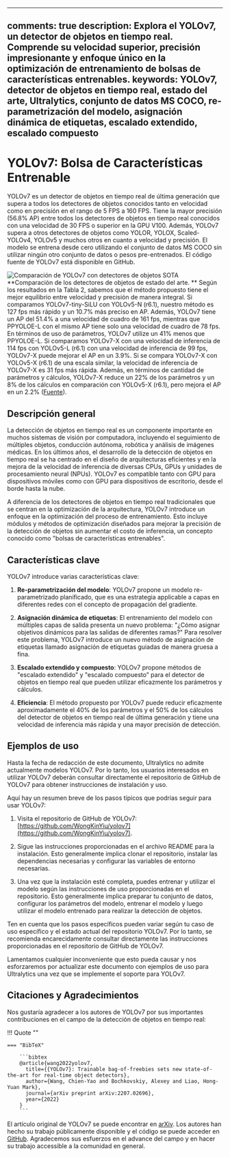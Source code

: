 ______________________________________________________________________

## comments: true description: Explora el YOLOv7, un detector de objetos en tiempo real. Comprende su velocidad superior, precisión impresionante y enfoque único en la optimización de entrenamiento de bolsas de características entrenables. keywords: YOLOv7, detector de objetos en tiempo real, estado del arte, Ultralytics, conjunto de datos MS COCO, re-parametrización del modelo, asignación dinámica de etiquetas, escalado extendido, escalado compuesto

# YOLOv7: Bolsa de Características Entrenable

YOLOv7 es un detector de objetos en tiempo real de última generación que supera a todos los detectores de objetos conocidos tanto en velocidad como en precisión en el rango de 5 FPS a 160 FPS. Tiene la mayor precisión (56.8% AP) entre todos los detectores de objetos en tiempo real conocidos con una velocidad de 30 FPS o superior en la GPU V100. Además, YOLOv7 supera a otros detectores de objetos como YOLOR, YOLOX, Scaled-YOLOv4, YOLOv5 y muchos otros en cuanto a velocidad y precisión. El modelo se entrena desde cero utilizando el conjunto de datos MS COCO sin utilizar ningún otro conjunto de datos o pesos pre-entrenados. El código fuente de YOLOv7 está disponible en GitHub.

![Comparación de YOLOv7 con detectores de objetos SOTA](https://github.com/ultralytics/ultralytics/assets/26833433/5e1e0420-8122-4c79-b8d0-2860aa79af92) \*\*Comparación de los detectores de objetos de estado del arte. \*\* Según los resultados en la Tabla 2, sabemos que el método propuesto tiene el mejor equilibrio entre velocidad y precisión de manera integral. Si comparamos YOLOv7-tiny-SiLU con YOLOv5-N (r6.1), nuestro método es 127 fps más rápido y un 10.7% más preciso en AP. Además, YOLOv7 tiene un AP del 51.4% a una velocidad de cuadro de 161 fps, mientras que PPYOLOE-L con el mismo AP tiene solo una velocidad de cuadro de 78 fps. En términos de uso de parámetros, YOLOv7 utilize un 41% menos que PPYOLOE-L. Si comparamos YOLOv7-X con una velocidad de inferencia de 114 fps con YOLOv5-L (r6.1) con una velocidad de inferencia de 99 fps, YOLOv7-X puede mejorar el AP en un 3.9%. Si se compara YOLOv7-X con YOLOv5-X (r6.1) de una escala similar, la velocidad de inferencia de YOLOv7-X es 31 fps más rápida. Además, en términos de cantidad de parámetros y cálculos, YOLOv7-X reduce un 22% de los parámetros y un 8% de los cálculos en comparación con YOLOv5-X (r6.1), pero mejora el AP en un 2.2% ([Fuente](https://arxiv.org/pdf/2207.02696.pdf)).

## Descripción general

La detección de objetos en tiempo real es un componente importante en muchos sistemas de visión por computadora, incluyendo el seguimiento de múltiples objetos, conducción autónoma, robótica y análisis de imágenes médicas. En los últimos años, el desarrollo de la detección de objetos en tiempo real se ha centrado en el diseño de arquitecturas eficientes y en la mejora de la velocidad de inferencia de diversas CPUs, GPUs y unidades de procesamiento neural (NPUs). YOLOv7 es compatible tanto con GPU para dispositivos móviles como con GPU para dispositivos de escritorio, desde el borde hasta la nube.

A diferencia de los detectores de objetos en tiempo real tradicionales que se centran en la optimización de la arquitectura, YOLOv7 introduce un enfoque en la optimización del proceso de entrenamiento. Esto incluye módulos y métodos de optimización diseñados para mejorar la precisión de la detección de objetos sin aumentar el costo de inferencia, un concepto conocido como "bolsas de características entrenables".

## Características clave

YOLOv7 introduce varias características clave:

1. **Re-parametrización del modelo**: YOLOv7 propone un modelo re-parametrizado planificado, que es una estrategia applicable a capas en diferentes redes con el concepto de propagación del gradiente.

2. **Asignación dinámica de etiquetas**: El entrenamiento del modelo con múltiples capas de salida presenta un nuevo problema: "¿Cómo asignar objetivos dinámicos para las salidas de diferentes ramas?" Para resolver este problema, YOLOv7 introduce un nuevo método de asignación de etiquetas llamado asignación de etiquetas guiadas de manera gruesa a fina.

3. **Escalado extendido y compuesto**: YOLOv7 propone métodos de "escalado extendido" y "escalado compuesto" para el detector de objetos en tiempo real que pueden utilizar eficazmente los parámetros y cálculos.

4. **Eficiencia**: El método propuesto por YOLOv7 puede reducir eficazmente aproximadamente el 40% de los parámetros y el 50% de los cálculos del detector de objetos en tiempo real de última generación y tiene una velocidad de inferencia más rápida y una mayor precisión de detección.

## Ejemplos de uso

Hasta la fecha de redacción de este documento, Ultralytics no admite actualmente modelos YOLOv7. Por lo tanto, los usuarios interesados en utilizar YOLOv7 deberán consultar directamente el repositorio de GitHub de YOLOv7 para obtener instrucciones de instalación y uso.

Aquí hay un resumen breve de los pasos típicos que podrías seguir para usar YOLOv7:

1. Visita el repositorio de GitHub de YOLOv7: [https://github.com/WongKinYiu/yolov7](https://github.com/WongKinYiu/yolov7).

2. Sigue las instrucciones proporcionadas en el archivo README para la instalación. Esto generalmente implica clonar el repositorio, instalar las dependencias necesarias y configurar las variables de entorno necesarias.

3. Una vez que la instalación esté completa, puedes entrenar y utilizar el modelo según las instrucciones de uso proporcionadas en el repositorio. Esto generalmente implica preparar tu conjunto de datos, configurar los parámetros del modelo, entrenar el modelo y luego utilizar el modelo entrenado para realizar la detección de objetos.

Ten en cuenta que los pasos específicos pueden variar según tu caso de uso específico y el estado actual del repositorio YOLOv7. Por lo tanto, se recomienda encarecidamente consultar directamente las instrucciones proporcionadas en el repositorio de GitHub de YOLOv7.

Lamentamos cualquier inconveniente que esto pueda causar y nos esforzaremos por actualizar este documento con ejemplos de uso para Ultralytics una vez que se implemente el soporte para YOLOv7.

## Citaciones y Agradecimientos

Nos gustaría agradecer a los autores de YOLOv7 por sus importantes contribuciones en el campo de la detección de objetos en tiempo real:

!!! Quote ""

````
=== "BibTeX"

    ```bibtex
    @article{wang2022yolov7,
      title={{YOLOv7}: Trainable bag-of-freebies sets new state-of-the-art for real-time object detectors},
      author={Wang, Chien-Yao and Bochkovskiy, Alexey and Liao, Hong-Yuan Mark},
      journal={arXiv preprint arXiv:2207.02696},
      year={2022}
    }
    ```
````

El artículo original de YOLOv7 se puede encontrar en [arXiv](https://arxiv.org/pdf/2207.02696.pdf). Los autores han hecho su trabajo públicamente disponible y el código se puede acceder en [GitHub](https://github.com/WongKinYiu/yolov7). Agradecemos sus esfuerzos en el advance del campo y en hacer su trabajo accessible a la comunidad en general.
